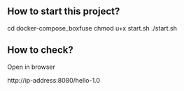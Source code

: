 ## How to start this project?

cd docker-compose_boxfuse
chmod u+x start.sh
./start.sh

## How to check?

Open in browser

http://ip-address:8080/hello-1.0

